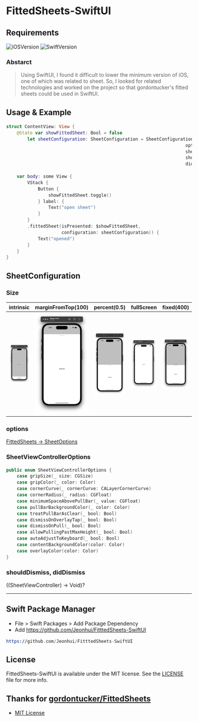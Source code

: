 # FittedSheets-SwiftUI

## Requirements

![iOSVersion](https://img.shields.io/badge/iOS-13-green.svg)
![SwiftVersion](https://img.shields.io/badge/Swift-5-green.svg)

### Abstarct

> Using SwiftUI, I found it difficult to lower the minimum version of iOS, one of which was related to sheet.
> So, I looked for related technologies and worked on the project so that gordontucker's fitted sheets could be used in
> SwiftUI.

## Usage & Example

```swift
struct ContentView: View {
    @State var showFittedSheet: Bool = false
        let sheetConfiguration: SheetConfiguration = SheetConfiguration(sizes: [.intrinsic],
                                                                    options: nil,
                                                                    sheetViewControllerOptinos: [],
                                                                    shouldDismiss: nil,
                                                                    didDismiss: nil)
    
    var body: some View {
        VStack {
            Button {
                showFittedSheet.toggle()
            } label: {
                Text("open sheet")
            }
        }
        .fittedSheet(isPresented: $showFittedSheet,
                     configuration: sheetConfiguration)) {
            Text("opened")
        }
    }
}
```

## SheetConfiguration

### Size

| intrinsic                   | marginFromTop(100)                 | percent(0.5)                 | fullScreen                   | fixed(400)                 |
|-----------------------------|------------------------------------|------------------------------|------------------------------|----------------------------|
| ![](./images/intrinsic.png) | ![](./images/marginFromTop100.png) | ![](./images/percent0.5.png) | ![](./images/fullScreen.png) | ![](./images/fixed400.png) |

### options
[FittedSheets -> SheetOptions](https://github.com/gordontucker/FittedSheets/blob/main/README.md#usage)

### SheetViewControllerOptions
```Swift
public enum SheetViewControllerOptions {
    case gripSize(_ size: CGSize)
    case gripColor(_ color: Color)
    case cornerCurve(_ cornerCurve: CALayerCornerCurve)
    case cornerRadius(_ radius: CGFloat)
    case minimumSpaceAbovePullBar(_ value: CGFloat)
    case pullBarBackgroundColor(_ color: Color)
    case treatPullBarAsClear(_ bool: Bool)
    case dismissOnOverlayTap(_ bool: Bool)
    case dismissOnPull(_ bool: Bool)
    case allowPullingPastMaxHeight(_ bool: Bool)
    case autoAdjustToKeyboard(_ bool: Bool)
    case contentBackgroundColor(color: Color)
    case overlayColor(color: Color)
}
```

### shouldDismiss, didDismiss
((SheetViewController) -> Void)?

---

## Swift Package Manager

- File > Swift Packages > Add Package Dependency
- Add https://github.com/Jeonhui/FitttedSheets-SwiftUI

```asm
https://github.com/Jeonhui/FitttedSheets-SwiftUI
```

## License

FittedSheets-SwiftUI is available under the MIT license. See the [LICENSE](./LICENSE) file for more info.

## Thanks for [gordontucker/FittedSheets](https://github.com/gordontucker/FittedSheets)

- [MIT License](https://github.com/gordontucker/FittedSheets)

